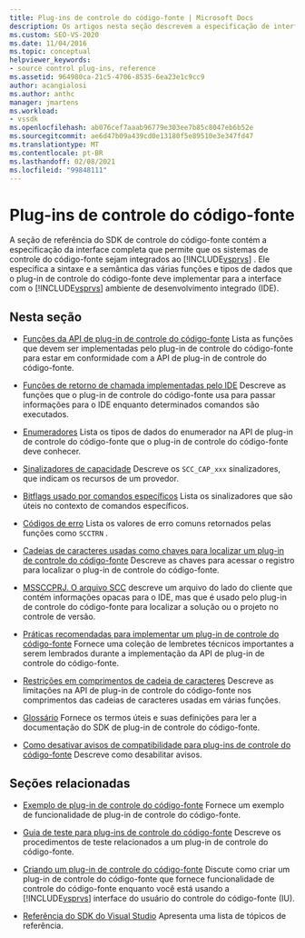 ```yaml
---
title: Plug-ins de controle do código-fonte | Microsoft Docs
description: Os artigos nesta seção descrevem a especificação de interface completa que permite que os sistemas de controle do código-fonte sejam integrados ao Visual Studio.
ms.custom: SEO-VS-2020
ms.date: 11/04/2016
ms.topic: conceptual
helpviewer_keywords:
- source control plug-ins, reference
ms.assetid: 964980ca-21c5-4706-8535-6ea23e1c9cc9
author: acangialosi
ms.author: anthc
manager: jmartens
ms.workload:
- vssdk
ms.openlocfilehash: ab076cef7aaab96779e303ee7b85c8047eb6b52e
ms.sourcegitcommit: ae6d47b09a439cd0e13180f5e89510e3e347fd47
ms.translationtype: MT
ms.contentlocale: pt-BR
ms.lasthandoff: 02/08/2021
ms.locfileid: "99848111"
---
```

# <a name="source-control-plug-ins"></a>Plug-ins de controle do código-fonte
A seção de referência do SDK de controle do código-fonte contém a especificação da interface completa que permite que os sistemas de controle do código-fonte sejam integrados ao [!INCLUDE[vsprvs](../code-quality/includes/vsprvs_md.md)] . Ele especifica a sintaxe e a semântica das várias funções e tipos de dados que o plug-in de controle do código-fonte deve implementar para a interface com o [!INCLUDE[vsprvs](../code-quality/includes/vsprvs_md.md)] ambiente de desenvolvimento integrado (IDE).

## <a name="in-this-section"></a>Nesta seção
- [Funções da API de plug-in de controle do código-fonte](../extensibility/source-control-plug-in-api-functions.md) Lista as funções que devem ser implementadas pelo plug-in de controle do código-fonte para estar em conformidade com a API de plug-in de controle do código-fonte.

- [Funções de retorno de chamada implementadas pelo IDE](../extensibility/callback-functions-implemented-by-the-ide.md) Descreve as funções que o plug-in de controle do código-fonte usa para passar informações para o IDE enquanto determinados comandos são executados.

- [Enumeradores](../extensibility/enumerators.md) Lista os tipos de dados do enumerador na API de plug-in de controle do código-fonte que o plug-in de controle do código-fonte deve conhecer.

- [Sinalizadores de capacidade](../extensibility/capability-flags.md) Descreve os `SCC_CAP_xxx` sinalizadores, que indicam os recursos de um provedor.

- [Bitflags usado por comandos específicos](../extensibility/bitflags-used-by-specific-commands.md) Lista os sinalizadores que são úteis no contexto de comandos específicos.

- [Códigos de erro](../extensibility/error-codes.md) Lista os valores de erro comuns retornados pelas funções como `SCCTRN` .

- [Cadeias de caracteres usadas como chaves para localizar um plug-in de controle do código-fonte](../extensibility/strings-used-as-keys-for-finding-a-source-control-plug-in.md) Descreve as chaves para acessar o registro para localizar o plug-in de controle do código-fonte.

- [MSSCCPRJ. O arquivo SCC](../extensibility/mssccprj-scc-file.md) descreve um arquivo do lado do cliente que contém informações opacas para o IDE, mas que é usado pelo plug-in de controle do código-fonte para localizar a solução ou o projeto no controle de versão.

- [Práticas recomendadas para implementar um plug-in de controle do código-fonte](../extensibility/best-practices-for-implementing-a-source-control-plug-in.md) Fornece uma coleção de lembretes técnicos importantes a serem lembrados durante a implementação da API de plug-in de controle do código-fonte.

- [Restrições em comprimentos de cadeia de caracteres](../extensibility/restrictions-on-string-lengths.md) Descreve as limitações na API de plug-in de controle do código-fonte nos comprimentos das cadeias de caracteres usadas em várias funções.

- [Glossário](../extensibility/source-control-plug-in-glossary.md) Fornece os termos úteis e suas definições para ler a documentação do SDK de plug-in de controle do código-fonte.

- [Como desativar avisos de compatibilidade para plug-ins de controle do código-fonte](../extensibility/how-to-turn-off-compatibility-warnings-for-source-control-plug-ins.md) Descreve como desabilitar avisos.

## <a name="related-sections"></a>Seções relacionadas
- [Exemplo de plug-in de controle do código-fonte](https://www.microsoft.com/download/details.aspx?id=55984) Fornece um exemplo de funcionalidade de plug-in de controle do código-fonte.

- [Guia de teste para plug-ins de controle do código-fonte](../extensibility/internals/test-guide-for-source-control-plug-ins.md) Descreve os procedimentos de teste relacionados a um plug-in de controle do código-fonte.

- [Criando um plug-in de controle do código-fonte](../extensibility/internals/creating-a-source-control-plug-in.md) Discute como criar um plug-in de controle do código-fonte que fornece funcionalidade de controle do código-fonte enquanto você está usando a [!INCLUDE[vsprvs](../code-quality/includes/vsprvs_md.md)] interface do usuário do controle do código-fonte (IU).

- [Referência do SDK do Visual Studio](../extensibility/visual-studio-sdk-reference.md) Apresenta uma lista de tópicos de referência.
